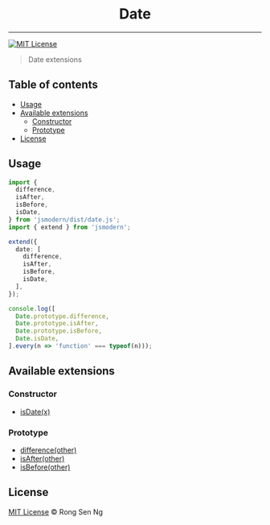 <div align="center" style="text-align: center;">
  <h1 style="border-bottom: none;">Date</h1>

  <p></p>
</div>

<hr />

[![MIT License][mit-license-badge]][mit-license-url]

> Date extensions

## Table of contents <!-- omit in toc -->

- [Usage](#usage)
- [Available extensions](#available-extensions)
  - [Constructor](#constructor)
  - [Prototype](#prototype)
- [License](#license)

## Usage

```ts
import {
  difference,
  isAfter,
  isBefore,
  isDate,
} from 'jsmodern/dist/date.js';
import { extend } from 'jsmodern';

extend({
  date: [
    difference,
    isAfter,
    isBefore,
    isDate,
  ],
});

console.log([
  Date.prototype.difference,
  Date.prototype.isAfter,
  Date.prototype.isBefore,
  Date.isDate,
].every(n => 'function' === typeof(n)));
```

## Available extensions

### Constructor

* [isDate(x)]

### Prototype

* [difference(other)]
* [isAfter(other)]
* [isBefore(other)]

## License

[MIT License](http://motss.mit-license.org/) © Rong Sen Ng

<!-- References -->
[isDate(x)]: /src/date/API_REFERENCE.md#isdatex

[difference(other)]: /src/date/API_REFERENCE.md#differenceother
[isAfter(other)]: /src/date/API_REFERENCE.md#isafterother
[isBefore(other)]: /src/date/API_REFERENCE.md#isbeforeother

<!-- MDN -->
[array-mdn-url]: https://developer.mozilla.org/en-US/docs/Web/JavaScript/Reference/Global_Objects/Array
[boolean-mdn-url]: https://developer.mozilla.org/en-US/docs/Web/JavaScript/Reference/Global_Objects/Boolean
[function-mdn-url]: https://developer.mozilla.org/en-US/docs/Web/JavaScript/Reference/Global_Objects/Function
[map-mdn-url]: https://developer.mozilla.org/en-US/docs/Web/JavaScript/Reference/Global_Objects/Map
[number-mdn-url]: https://developer.mozilla.org/en-US/docs/Web/JavaScript/Reference/Global_Objects/Number
[object-mdn-url]: https://developer.mozilla.org/en-US/docs/Web/JavaScript/Reference/Global_Objects/Object
[promise-mdn-url]: https://developer.mozilla.org/en-US/docs/Web/JavaScript/Reference/Global_Objects/Promise
[regexp-mdn-url]: https://developer.mozilla.org/en-US/docs/Web/JavaScript/Reference/Global_Objects/RegExp
[set-mdn-url]: https://developer.mozilla.org/en-US/docs/Web/JavaScript/Reference/Global_Objects/Set
[string-mdn-url]: https://developer.mozilla.org/en-US/docs/Web/JavaScript/Reference/Global_Objects/String
[void-mdn-url]: https://developer.mozilla.org/en-US/docs/Web/JavaScript/Reference/Operators/void
[error-mdn-url]: https://developer.mozilla.org/en-US/docs/Web/JavaScript/Reference/Global_Objects/Error

<!-- Badges -->
[mit-license-badge]: https://flat.badgen.net/badge/license/MIT/blue

<!-- Links -->
[mit-license-url]: https://github.com/motss/deno_mod/blob/master/LICENSE
